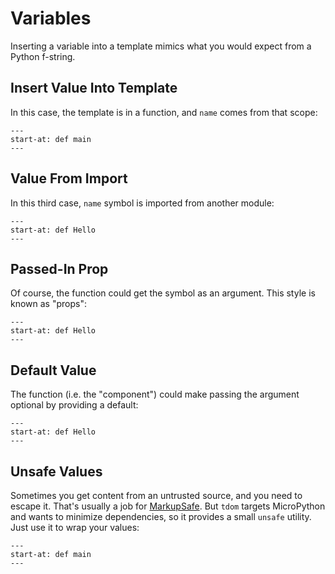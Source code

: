# Variables

Inserting a variable into a template mimics what you would expect from a Python f-string.

## Insert Value Into Template

In this case, the template is in a function, and `name` comes from that scope:

```{literalinclude} ../../examples/variables/insert_value/__init__.py
---
start-at: def main
---
```

## Value From Import

In this third case, `name` symbol is imported from another module:

```{literalinclude} ../../examples/variables/value_from_import/__init__.py
---
start-at: def Hello
---
```

## Passed-In Prop

Of course, the function could get the symbol as an argument.
This style is known as "props":

```{literalinclude} ../../examples/variables/passed_in_prop/__init__.py
---
start-at: def Hello
---
```

## Default Value

The function (i.e. the "component") could make passing the argument optional by providing a default:

```{literalinclude} ../../examples/variables/default_value/__init__.py
---
start-at: def Hello
---
```
## Unsafe Values

Sometimes you get content from an untrusted source, and you need to escape it. That's usually a job 
for [MarkupSafe](https://markupsafe.palletsprojects.com/en/stable/). But `tdom` targets MicroPython 
and wants to minimize dependencies, so it provides a small `unsafe` utility. Just use it 
to wrap your values:

```{literalinclude} ../../examples/variables/unsafe/__init__.py
---
start-at: def main
---
```

